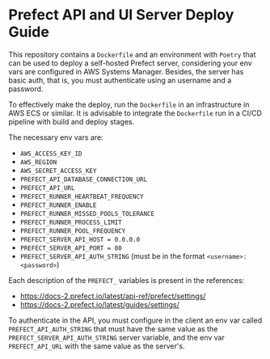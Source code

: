 # Prefect API and UI Server Deploy Guide

This repository contains a `Dockerfile` and an environment with `Poetry` that can be used to deploy a self-hosted Prefect server, considering your env vars are configured in AWS Systems Manager. Besides, the server has basic auth, that is, you must authenticate using an username and a password.

To effectively make the deploy, run the `Dockerfile` in an infrastructure in AWS ECS or similar. It is advisable to integrate the `Dockerfile` run in a CI/CD pipeline with build and deploy stages.

The necessary env vars are:

- `AWS_ACCESS_KEY_ID`
- `AWS_REGION`
- `AWS_SECRET_ACCESS_KEY`
- `PREFECT_API_DATABASE_CONNECTION_URL`
- `PREFECT_API_URL`
- `PREFECT_RUNNER_HEARTBEAT_FREQUENCY`
- `PREFECT_RUNNER_ENABLE`
- `PREFECT_RUNNER_MISSED_POOLS_TOLERANCE`
- `PREFECT_RUNNER_PROCESS_LIMIT`
- `PREFECT_RUNNER_POOL_FREQUENCY`
- `PREFECT_SERVER_API_HOST = 0.0.0.0`
- `PREFECT_SERVER_API_PORT = 80`
- `PREFECT_SERVER_API_AUTH_STRING` (must be in the format `<username>:<password>`)

Each description of the `PREFECT_` variables is present in the references:  

- https://docs-2.prefect.io/latest/api-ref/prefect/settings/
- https://docs-2.prefect.io/latest/guides/settings/

To authenticate in the API, you must configure in the client an env var called `PREFECT_API_AUTH_STRING` that must have the same value as the `PREFECT_SERVER_API_AUTH_STRING` server variable, and the env var `PREFECT_API_URL` with the same value as the server's.
